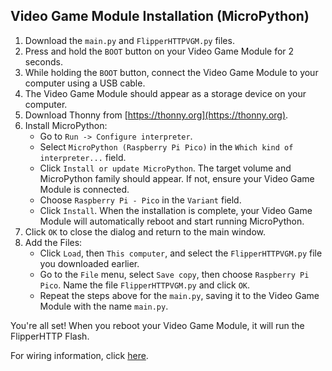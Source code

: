 ## Video Game Module Installation (MicroPython)

1. Download the `main.py` and `FlipperHTTPVGM.py` files.
2. Press and hold the `BOOT` button on your Video Game Module for 2 seconds.
3. While holding the `BOOT` button, connect the Video Game Module to your computer using a USB cable.
4. The Video Game Module should appear as a storage device on your computer.
5. Download Thonny from [https://thonny.org](https://thonny.org).
6. Install MicroPython:
   - Go to `Run -> Configure interpreter`.
   - Select `MicroPython (Raspberry Pi Pico)` in the `Which kind of interpreter...` field.
   - Click `Install or update MicroPython`. The target volume and MicroPython family should appear. If not, ensure your Video Game Module is connected.
   - Choose `Raspberry Pi - Pico` in the `Variant` field.
   - Click `Install`. When the installation is complete, your Video Game Module will automatically reboot and start running MicroPython.
7. Click `OK` to close the dialog and return to the main window.
8. Add the Files:
    - Click `Load`, then `This computer`, and select the `FlipperHTTPVGM.py` file you downloaded earlier.
    - Go to the `File` menu, select `Save copy`, then choose `Raspberry Pi Pico`. Name the file `FlipperHTTPVGM.py` and click `OK`.
    - Repeat the steps above for the `main.py`, saving it to the Video Game Module with the name `main.py`.

You're all set! When you reboot your Video Game Module, it will run the FlipperHTTP Flash. 

For wiring information, click [here](https://github.com/jblanked/FlipperHTTP?tab=readme-ov-file#wiring).